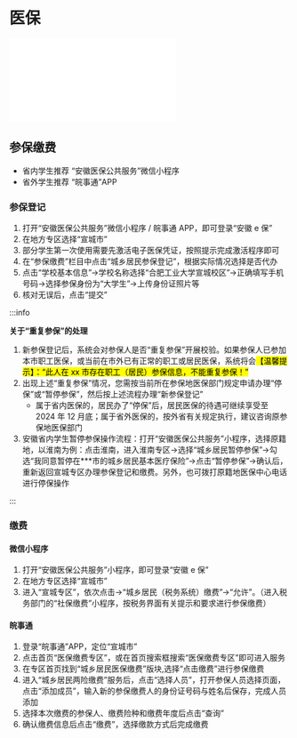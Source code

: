 # 医保

<HelpUs content="缺少详细信息"/>

<iframe src="//player.bilibili.com/player.html?isOutside=true&aid=113204835387295&bvid=BV1eWxneME3Q&cid=26058951335&p=1" scrolling="no" border="0" frameborder="no" framespacing="0" allowfullscreen="true"></iframe>

## 参保缴费

- 省内学生推荐 “安徽医保公共服务”微信小程序
- 省外学生推荐 “皖事通”APP

### 参保登记

1. 打开“安徽医保公共服务”微信小程序 / 皖事通 APP，即可登录“安徽 e 保”
2. 在地方专区选择“宣城市”
3. 部分学生第一次使用需要先激活电子医保凭证，按照提示完成激活程序即可
4. 在“参保缴费”栏目中点击“城乡居民参保登记”，根据实际情况选择是否代办
5. 点击“学校基本信息”->学校名称选择“合肥工业大学宣城校区”->正确填写手机号码->选择参保身份为“大学生”->上传身份证照片等
6. 核对无误后，点击“提交”

:::info

**关于“重复参保”的处理**

1. 新参保登记后，系统会对参保人是否“重复参保”开展校验。如果参保人已参加本市职工医保，或当前在市外已有正常的职工或居民医保，系统将会<mark>【温馨提示】：“此人在 xx 市存在职工（居民）参保信息，不能重复参保！”</mark>
2. 出现上述“重复参保”情况，您需按当前所在参保地医保部门规定申请办理“停保”或“暂停参保”，然后按上述流程办理“新参保登记”
   - 属于省内医保的，居民办了“停保”后，居民医保的待遇可继续享受至 2024 年 12 月底；属于省外医保的，按外省有关规定执行，建议咨询原参保地医保部门
3. 安徽省内学生暂停参保操作流程：打开“安徽医保公共服务”小程序，选择原籍地，以淮南为例：点击淮南，进入淮南专区->选择“城乡居民暂停参保”->勾选“我同意暂停在\*\*\*市的城乡居民基本医疗保险”->点击“暂停参保”->确认后，重新返回宣城专区办理参保登记和缴费。另外，也可拨打原籍地医保中心电话进行停保操作

:::

### 缴费

#### 微信小程序

1. 打开“安徽医保公共服务”小程序，即可登录“安徽 e 保”
2. 在地方专区选择“宣城市”
3. 进入“宣城专区”，依次点击->“城乡居民（税务系统）缴费”->“允许”。（进入税务部门的“社保缴费”小程序，按税务界面有关提示和要求进行参保缴费）

#### 皖事通

1. 登录“皖事通”APP，定位“宣城市”
2. 点击首页“医保缴费专区”，或在首页搜索框搜索“医保缴费专区”即可进入服务
3. 在专区首页找到“城乡居民医保缴费”版块,选择“点击缴费”进行参保缴费
4. 进入“城乡居民两险缴费”服务后，点击“选择人员”，打开参保人员选择页面，点击“添加成员”，输入新的参保缴费人的身份证号码与姓名后保存，完成人员添加
5. 选择本次缴费的参保人、缴费险种和缴费年度后点击“查询”
6. 确认缴费信息后点击“缴费”，选择缴款方式后完成缴费
